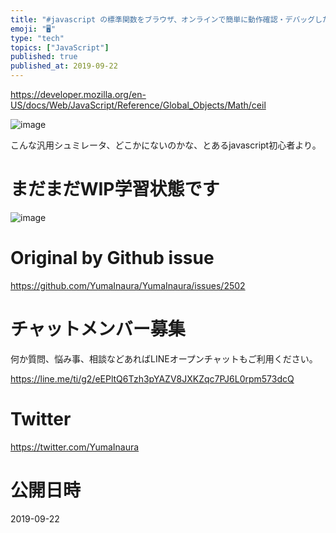 ```yaml
---
title: "#javascript の標準関数をブラウザ、オンラインで簡単に動作確認・デバッグしたい時は MDN web docs のシミュレーターが良"
emoji: "🖥"
type: "tech"
topics: ["JavaScript"]
published: true
published_at: 2019-09-22
---
```


https://developer.mozilla.org/en-US/docs/Web/JavaScript/Reference/Global_Objects/Math/ceil

![image](https://user-images.githubusercontent.com/13635059/65379983-96271300-dd0c-11e9-9d23-ffaf7d15fa3b.png)

こんな汎用シュミレータ、どこかにないのかな、とあるjavascript初心者より。

# まだまだWIP学習状態です
![image](https://user-images.githubusercontent.com/13635059/65380004-13eb1e80-dd0d-11e9-8d83-b8849a299dad.png)


# Original by Github issue

https://github.com/YumaInaura/YumaInaura/issues/2502








<!-- Update From Qiita API -->

# チャットメンバー募集


何か質問、悩み事、相談などあればLINEオープンチャットもご利用ください。

https://line.me/ti/g2/eEPltQ6Tzh3pYAZV8JXKZqc7PJ6L0rpm573dcQ





# Twitter


https://twitter.com/YumaInaura


<!-- Update From Qiita API -->



# 公開日時

2019-09-22
